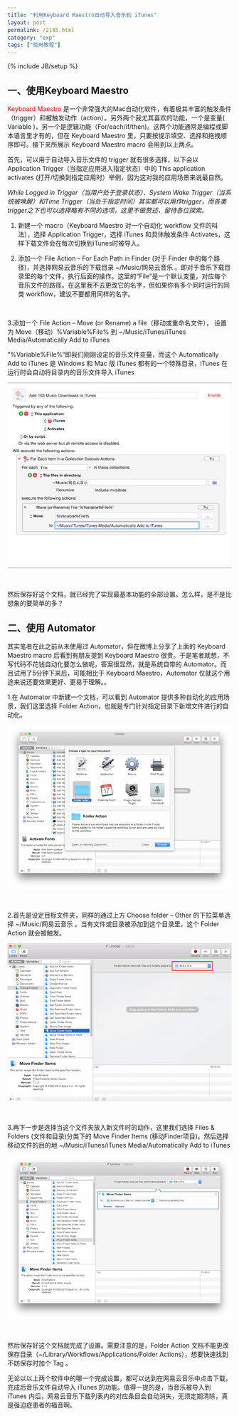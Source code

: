 ```yaml
---
title: "利用Keyboard Maestro自动导入音乐到 iTunes"
layout: post
permalink: /2145.html
category: "exp"
tags: ["使用教程"]
---
```

{% include JB/setup %}

## 一、使用Keyboard Maestro

<span style="color: #ff0000;">Keyboard Maestro</span> 是一个非常强大的Mac自动化软件，有着极其丰富的触发条件（trigger）和被触发动作（action）。另外两个我尤其喜欢的功能，一个是变量( Variable )，另一个是逻辑功能（For/each/if/then)。这两个功能通常是编程或脚本语言里才有的，但在 Keyboard Maestro 里，只要按提示填空、选择和拖拽顺序即可。接下来所展示 Keyboard Maestro macro 会用到以上两点。

<div class="insert-post-ads">
</div>

首先，可以用于自动导入音乐文件的 trigger 就有很多选择，以下会以 Application Trigger（当指定应用进入指定状态）中的 This application activates (打开/切换到指定应用时）举例，因为这对我的应用场景来说最自然。

*While Logged in Trigger（当用户处于登录状态）、System Wake Trigger（当系统被唤醒）和Time Trigger（当处于指定时间）其实都可以用作trigger，而各类trigger之下也可以选择略有不同的选项，这里不做赘述，留待各位探索。*

  1. 新建一个 macro（Keyboard Maestro 对一个自动化 workflow 文件的叫法），选择 Application Trigger，选择 iTunes 和具体触发条件 Activates，这样下载文件会在每次切换到iTunes时被导入。


  1. 添加一个 File Action – For Each Path in Finder (对于 Finder 中的每个路径)，并选择网易云音乐的下载目录 ~/Music/网易云音乐 。即对于音乐下载目录里的每个文件，执行后面的操作。这里的“File”是一个默认变量，对应每个音乐文件的路径。在这里我不去更改它的名字，但如果你有多个同时运行的同类 workflow，建议不要都用同样的名字。



&nbsp;

3.添加一个 File Action – Move (or Rename) a file（移动或重命名文件）， 设置为 Move（移动）%Variable%File% 到 ~/Music/iTunes/iTunes Media/Automatically Add to iTunes

”%Variable%File%“即我们刚刚设定的音乐文件变量，而这个 Automatically Add to iTunes 是 Windows 和 Mac 版 iTunes 都有的一个特殊目录，iTunes 在运行时会自动将目录内的音乐文件导入 iTunes

![利用Keyboard Maestro自动导入音乐到 iTunes][4]

&nbsp;

然后保存好这个文档，就已经完了实现最基本功能的全部设置。怎么样，是不是比想象的要简单的多？

## 二、使用 Automator

其实笔者在此之前从未使用过 Automator，但在微博上分享了上面的 Keyboard Maestro macro 后看到有朋友提到 Keyboard Maestro 很贵。于是笔者就想，不写代码不花钱自动化要怎么做呢，答案很显然，就是系统自带的 Automator。而且试用了5分钟下来后，可能相比于 Keyboard Maestro，Automator 仅就这个用途来说还要效果更好、更易于理解。。

1.在 Automator 中新建一个文档，可以看到 Automator 提供多种自动化的应用场景，我们这里选择 Folder Action，也就是专门针对指定目录下新增文件进行的自动化。

![利用Keyboard Maestro自动导入音乐到 iTunes][5]

&nbsp;

2.首先是设定目标文件夹，同样的通过上方 Choose folder – Other 的下拉菜单选择 ~/Music/网易云音乐 。当有文件或目录被添加到这个目录里，这个 Folder Action 就会被触发。

![利用Keyboard Maestro自动导入音乐到 iTunes][6]

&nbsp;

3.再下一步是选择当这个文件夹放入新文件时的动作，这里我们选择 Files & Folders (文件和目录)分类下的 Move Finder Items (移动Finder项目)。然后选择移动文件的目的地 ~/Music/iTunes/iTunes Media/Automatically Add to iTunes

![利用Keyboard Maestro自动导入音乐到 iTunes][7]

&nbsp;

然后保存好这个文档就完成了设置。需要注意的是，Folder Action 文档不能更改保存目录（~/Library/Workflows/Applications/Folder Actions），想要快速找到不妨保存时加个 Tag 。

无论以以上两个软件中的哪一个完成设置，都可以达到在网易云音乐中点击下载，完成后音乐文件自动导入 iTunes 的功能。值得一提的是，当音乐被导入到 iTunes 内后，网易云音乐下载列表内的对应条目会自动消失，无须定期清除，真是强迫症患者的福音啊。

 [1]: /wp-content/uploads/sinapicv2-backup/2145-ww4-large-005V4vEUjw1enugx1u4dij30o20k00up.jpg
 [2]: /wp-content/uploads/sinapicv2-backup/2145-ww1-large-005V4vEUjw1enugx7v5xuj30o20aqdhf.jpg
 [3]: /wp-content/uploads/sinapicv2-backup/2145-ww1-large-005V4vEUjw1enugxcwqxlj30o2070myd.jpg
 [4]: /wp-content/uploads/sinapicv2-backup/2145-ww4-large-005V4vEUjw1enugxj5pmij30o20jx0w1.jpg
 [5]: /wp-content/uploads/sinapicv2-backup/2145-ww2-large-005V4vEUjw1enugxvbi7yj30o20hlgp7.jpg
 [6]: /wp-content/uploads/sinapicv2-backup/2145-ww3-large-005V4vEUjw1enugy2p1quj30o20gxadj.jpg
 [7]: /wp-content/uploads/sinapicv2-backup/2145-ww1-large-005V4vEUjw1enugyew7crj30o20hlgou.jpg


